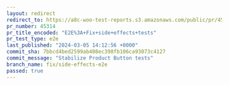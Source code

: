 ```yaml
---
layout: redirect
redirect_to: https://a8c-woo-test-reports.s3.amazonaws.com/public/pr/45314/e2e/index.html
pr_number: 45314
pr_title_encoded: "E2E%3A+Fix+side+effects+tests"
pr_test_type: e2e
last_published: "2024-03-05 14:12:56 +0000"
commit_sha: 7bbcd4bed2599ab408ec398fb106ca93073c4127
commit_message: "Stabilize Product Button tests"
branch_name: fix/side-effects-e2e
passed: true
---
```

